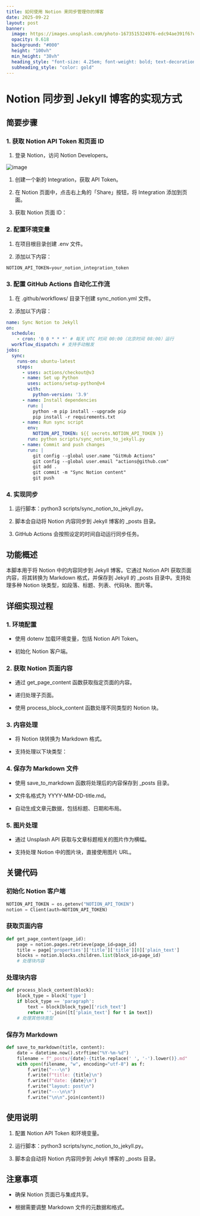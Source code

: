 ```yaml
---
title: 如何使用 Notion 来同步管理你的博客
date: 2025-09-22
layout: post
banner:
  image: https://images.unsplash.com/photo-1673515324976-edc94ae391f6?crop=entropy&cs=tinysrgb&fit=max&fm=jpg&ixid=M3w2OTIwMzJ8MHwxfHJhbmRvbXx8fHx8fHx8fDE3NTg1Nzk1MTl8&ixlib=rb-4.1.0&q=80&w=1080
  opacity: 0.618
  background: "#000"
  height: "100vh"
  min_height: "38vh"
  heading_style: "font-size: 4.25em; font-weight: bold; text-decoration: underline"
  subheading_style: "color: gold"
---
```


# Notion 同步到 Jekyll 博客的实现方式

## 简要步骤

### 1. 获取 Notion API Token 和页面 ID

1. 登录 Notion，访问 Notion Developers。

![image](https://prod-files-secure.s3.us-west-2.amazonaws.com/a7a0cc5a-89b9-4cda-8686-1fba0ca52f40/d19c1afe-dea5-4312-9333-786b0ba83054/image.png?X-Amz-Algorithm=AWS4-HMAC-SHA256&X-Amz-Content-Sha256=UNSIGNED-PAYLOAD&X-Amz-Credential=ASIAZI2LB466YGG75IS6%2F20250922%2Fus-west-2%2Fs3%2Faws4_request&X-Amz-Date=20250922T221838Z&X-Amz-Expires=3600&X-Amz-Security-Token=IQoJb3JpZ2luX2VjEK7%2F%2F%2F%2F%2F%2F%2F%2F%2F%2FwEaCXVzLXdlc3QtMiJIMEYCIQCnnvDToe0LcZHQwvX7YXKE6h4VmydFas%2Fm5b4eeAWeJAIhAOBBIYCJtl4VqroS4sXqAMudD7SdUEDKPkIB5Yt2gZNeKv8DCDcQABoMNjM3NDIzMTgzODA1Igyr%2B5Z6oABBiLORktQq3APFrUJT%2BVDijT8XXufkqZkCgI4Kc085fTPR6G0I0%2F6xbulMmwq9dmW5z6KFc5dE8UScXvy6ZMwfenTwm0Hif6HooHuaVagV2D3ENhe0NY5yHoi2c0MPmMotbxYJG44j8tmCl4CUw7VA1rB1GmRpUzddVcZz6Tuf3YV2zEww68X7y7y0f4Dj58bU9u1LP3sf5qtp7O4SyS8XX2lHUoArFwL9gvkAg7cCUF%2Fjmk2ELPoTr12BTkwvCf4j3l2bXNEEMMpeRiaMTYf%2BKNJbHG%2B4oK5HyYRnSxMEzmJZ8ftoBAIC%2F5Aw6aMLk7xSsyuu5zASo5ZNKE42nL5RgfZQskBnv0FdgA3llmpqX3jxVR1VYqLUDfoPIrQVk6xNUflvQZkChB%2BGfbYW9argWllVcsb%2BUVCc7zTgCuFnoB%2Ftc2P4czrC2TStWc9SLip1Xo1xROFhncjrv6EKoTMaOkXfZJdwXSAa%2Bw%2Fk1RXrP0c76r2Gr8%2FOFf4UUJav0A515GJwOGtrFO7FkEEOdQmt4PeRulgKluZ7hsjpHSGiGNU4E9vP3OTPc3DV2RduFvsQDrg1U%2BM0Vv%2FpNOcD11wjMybdwRhxFnqc2FvKycJ2HYqQpBvS22Y9J%2FP8nGyU93FRk3VJmDDvkcfGBjqkAa0P1AB4hL8eZH78nHipbCdX%2Fue%2BBNZbgKqD%2FCrxj%2FFt04jYxF1GZWW65E%2FDN%2BJzEiwr6rRJpzlciAnTbck6wdYSWIAAnflR15ubJ6F1fpRkivzgf8M65nYHcj7dS%2FdK9n3sO2PAH9y6mfBRFNPo073oRX00AugrgET7jfKu8FsQS6T3uMxySpO6FJ4k%2FQeac%2BeVk%2FvepqHx4q99DZik1VyHwqe2&X-Amz-Signature=eb33068e5b1010aec556eb28402a67bbadfdb91716ccf4f98bac8db54a7b35b7&X-Amz-SignedHeaders=host&x-amz-checksum-mode=ENABLED&x-id=GetObject)

1. 创建一个新的 Integration，获取 API Token。

1. 在 Notion 页面中，点击右上角的「Share」按钮，将 Integration 添加到页面。

1. 获取 Notion 页面 ID：


### 2. 配置环境变量

1. 在项目根目录创建 .env 文件。

1. 添加以下内容：

```javascript
NOTION_API_TOKEN=your_notion_integration_token
```

### 3. 配置 GitHub Actions 自动化工作流

1. 在 .github/workflows/ 目录下创建 sync_notion.yml 文件。

1. 添加以下内容：

```yaml
name: Sync Notion to Jekyll
on:
  schedule:
    - cron: '0 0 * * *' # 每天 UTC 时间 00:00（北京时间 08:00）运行
  workflow_dispatch: # 支持手动触发
jobs:
  sync:
    runs-on: ubuntu-latest
    steps:
      - uses: actions/checkout@v3
      - name: Set up Python
        uses: actions/setup-python@v4
        with:
          python-version: '3.9'
      - name: Install dependencies
        run: |
          python -m pip install --upgrade pip
          pip install -r requirements.txt
      - name: Run sync script
        env:
          NOTION_API_TOKEN: ${{ secrets.NOTION_API_TOKEN }}
        run: python scripts/sync_notion_to_jekyll.py
      - name: Commit and push changes
        run: |
          git config --global user.name "GitHub Actions"
          git config --global user.email "actions@github.com"
          git add .
          git commit -m "Sync Notion content"
          git push
```

### 4. 实现同步

1. 运行脚本：python3 scripts/sync_notion_to_jekyll.py。

1. 脚本会自动将 Notion 内容同步到 Jekyll 博客的 _posts 目录。

1. GitHub Actions 会按照设定的时间自动运行同步任务。

## 功能概述

本脚本用于将 Notion 中的内容同步到 Jekyll 博客。它通过 Notion API 获取页面内容，将其转换为 Markdown 格式，并保存到 Jekyll 的 _posts 目录中。支持处理多种 Notion 块类型，如段落、标题、列表、代码块、图片等。

## 详细实现过程

### 1. 环境配置

- 使用 dotenv 加载环境变量，包括 Notion API Token。

- 初始化 Notion 客户端。

### 2. 获取 Notion 页面内容

- 通过 get_page_content 函数获取指定页面的内容。

- 递归处理子页面。

- 使用 process_block_content 函数处理不同类型的 Notion 块。

### 3. 内容处理

- 将 Notion 块转换为 Markdown 格式。

- 支持处理以下块类型：


### 4. 保存为 Markdown 文件

- 使用 save_to_markdown 函数将处理后的内容保存到 _posts 目录。

- 文件名格式为 YYYY-MM-DD-title.md。

- 自动生成文章元数据，包括标题、日期和布局。

### 5. 图片处理

- 通过 Unsplash API 获取与文章标题相关的图片作为横幅。

- 支持处理 Notion 中的图片块，直接使用图片 URL。

## 关键代码

### 初始化 Notion 客户端

```python
NOTION_API_TOKEN = os.getenv("NOTION_API_TOKEN")
notion = Client(auth=NOTION_API_TOKEN)
```

### 获取页面内容

```python
def get_page_content(page_id):
    page = notion.pages.retrieve(page_id=page_id)
    title = page['properties']['title']['title'][0]['plain_text']
    blocks = notion.blocks.children.list(block_id=page_id)
    # 处理块内容
```

### 处理块内容

```python
def process_block_content(block):
    block_type = block['type']
    if block_type == 'paragraph':
        text = block[block_type]['rich_text']
        return ''.join([t['plain_text'] for t in text])
    # 处理其他块类型
```

### 保存为 Markdown

```python
def save_to_markdown(title, content):
    date = datetime.now().strftime("%Y-%m-%d")
    filename = f"_posts/{date}-{title.replace(' ', '-').lower()}.md"
    with open(filename, "w", encoding="utf-8") as f:
        f.write("---\n")
        f.write(f"title: {title}\n")
        f.write(f"date: {date}\n")
        f.write("layout: post\n")
        f.write("---\n\n")
        f.write("\n\n".join(content))
```

## 使用说明

1. 配置 Notion API Token 和环境变量。

1. 运行脚本：python3 scripts/sync_notion_to_jekyll.py。

1. 脚本会自动将 Notion 内容同步到 Jekyll 博客的 _posts 目录。

## 注意事项

- 确保 Notion 页面已与集成共享。

- 根据需要调整 Markdown 文件的元数据和格式。